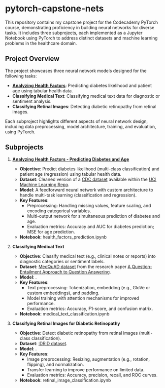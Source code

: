 # pytorch-capstone-nets
This repository contains my capstone project for the Codecademy PyTorch course, demonstrating proficiency in building neural networks for diverse tasks. It includes three subprojects, each implemented as a Jupyter Notebook using PyTorch to address distinct datasets and machine learning problems in the healthcare domain.
## Project Overview
The project showcases three neural network models designed for the following tasks:
 - [**Analyzing Health Factors**](health_factors_prediction.ipynb): Predicting diabetes likelihood and patient age using tabular health data.
 - **Classifying Medical Text**: Classifying medical text data for diagnostic or sentiment analysis.
 - **Classifying Retinal Images**: Detecting diabetic retinopathy from retinal images.

Each subproject highlights different aspects of neural network design, including data preprocessing, model architecture, training, and evaluation, using PyTorch.

## Subprojects
  1. [**Analyzing Health Factors - Predicting Diabetes and Age**](health_factors_prediction.ipynb)
     - **Objective**: Predict diabetes likelihood (multi-class classification) and patient age (regression) using tabular health data.
     - **Dataset**: Сleaned version of a [CDC dataset](https://www.kaggle.com/datasets/cdc/behavioral-risk-factor-surveillance-system) available within the [UCI Machine Learning Repo](https://archive.ics.uci.edu/dataset/891/cdc+diabetes+health+indicators).
     - **Model**: A feedforward neural network with custom architecture to handle multi-task learning (classification and regression).
     - **Key Features**:
        - Preprocessing: Handling missing values, feature scaling, and encoding categorical variables.
        - Multi-output network for simultaneous prediction of diabetes and age.
        - Evaluation metrics: Accuracy and AUC for diabetes prediction; MSE for age prediction.
     - **Notebook**: health_factors_prediction.ipynb
  2. **Classifying Medical Text**
     - **Objective**: Classify medical text (e.g., clinical notes or reports) into diagnostic categories or sentiment labels.
     - **Dataset**: [MedQuAD dataset](https://github.com/abachaa/MedQuAD/tree/master) from the research paper [A Question-Entailment Approach to Question Answering](https://arxiv.org/pdf/1901.08079).
     - **Model**: .
     - **Key Features**:
        - Text preprocessing: Tokenization, embedding (e.g., GloVe or custom embeddings), and padding.
        - Model training with attention mechanisms for improved performance.
        - Evaluation metrics: Accuracy, F1-score, and confusion matrix.
     - **Notebook**: medical_text_classification.ipynb

  3. **Classifying Retinal Images for Diabetic Retinopathy**
     - **Objective**: Detect diabetic retinopathy from retinal images (multi-class classification).
     - **Dataset**: [IDRiD dataset](https://idrid.grand-challenge.org/Data/).
     - **Model**: .
     - **Key Features**:
        - Image preprocessing: Resizing, augmentation (e.g., rotation, flipping), and normalization.
        - Transfer learning to improve performance on limited data.
        - Evaluation metrics: Accuracy, precision, recall, and ROC curves.
     - **Notebook**: retinal_image_classification.ipynb


